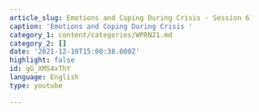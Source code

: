 ```yaml
---
article_slug: Emotions and Coping During Crisis - Session 6
caption: 'Emotions and Coping During Crisis '
category_1: content/categories/WPRN21.md
category_2: []
date: '2021-12-10T15:00:38.000Z'
highlight: false
id: gG_XMS4xThY
language: English
type: youtube

---
```


